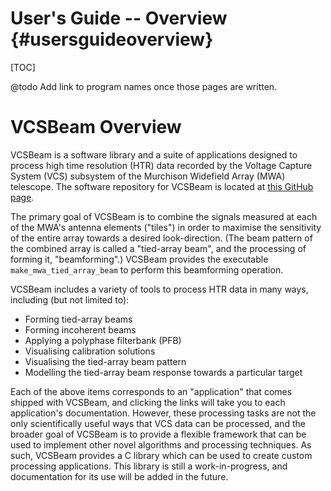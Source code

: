 # User's Guide -- Overview {#usersguideoverview}

[TOC]

@todo Add link to program names once those pages are written.

# VCSBeam Overview

VCSBeam is a software library and a suite of applications designed to process high time resolution (HTR) data recorded by the Voltage Capture System (VCS) subsystem of the Murchison Widefield Array (MWA) telescope.
The software repository for VCSBeam is located at [this GitHub page](https://github.com/CIRA-Pulsars-and-Transients-Group/vcsbeam).

The primary goal of VCSBeam is to combine the signals measured at each of the MWA's antenna elements ("tiles") in order to maximise the sensitivity of the entire array towards a desired look-direction.
(The beam pattern of the combined array is called a "tied-array beam", and the processing of forming it, "beamforming".)
VCSBeam provides the executable `make_mwa_tied_array_beam` to perform this beamforming operation.

VCSBeam includes a variety of tools to process HTR data in many ways, including (but not limited to):
 - Forming tied-array beams
 - Forming incoherent beams
 - Applying a polyphase filterbank (PFB)
 - Visualising calibration solutions
 - Visualising the tied-array beam pattern
 - Modelling the tied-array beam response towards a particular target

Each of the above items corresponds to an "application" that comes shipped with VCSBeam, and clicking the links will take you to each application's documentation.
However, these processing tasks are not the only scientifically useful ways that VCS data can be processed, and the broader goal of VCSBeam is to provide a flexible framework that can be used to implement other novel algorithms and processing techniques.
As such, VCSBeam provides a C library which can be used to create custom processing applications.
This library is still a work-in-progress, and documentation for its use will be added in the future.
